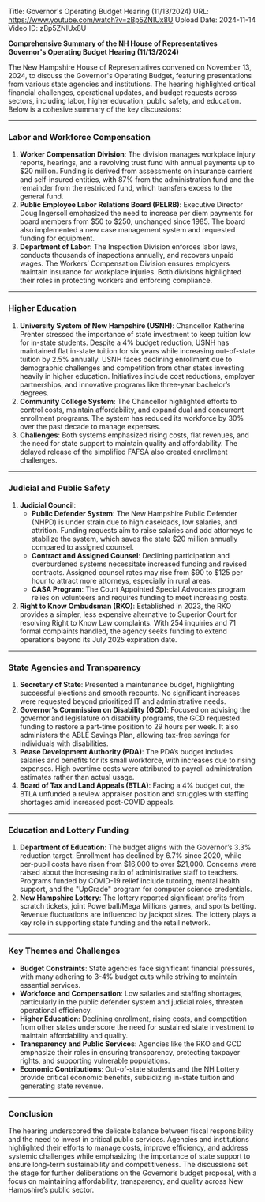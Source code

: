 Title: Governor's Operating Budget Hearing (11/13/2024)
URL: https://www.youtube.com/watch?v=zBp5ZNIUx8U
Upload Date: 2024-11-14
Video ID: zBp5ZNIUx8U

**Comprehensive Summary of the NH House of Representatives Governor's Operating Budget Hearing (11/13/2024)**

The New Hampshire House of Representatives convened on November 13, 2024, to discuss the Governor's Operating Budget, featuring presentations from various state agencies and institutions. The hearing highlighted critical financial challenges, operational updates, and budget requests across sectors, including labor, higher education, public safety, and education. Below is a cohesive summary of the key discussions:

---

### **Labor and Workforce Compensation**
1. **Worker Compensation Division**: The division manages workplace injury reports, hearings, and a revolving trust fund with annual payments up to $20 million. Funding is derived from assessments on insurance carriers and self-insured entities, with 87% from the administration fund and the remainder from the restricted fund, which transfers excess to the general fund.  
2. **Public Employee Labor Relations Board (PELRB)**: Executive Director Doug Ingersoll emphasized the need to increase per diem payments for board members from $50 to $250, unchanged since 1985. The board also implemented a new case management system and requested funding for equipment.  
3. **Department of Labor**: The Inspection Division enforces labor laws, conducts thousands of inspections annually, and recovers unpaid wages. The Workers’ Compensation Division ensures employers maintain insurance for workplace injuries. Both divisions highlighted their roles in protecting workers and enforcing compliance.

---

### **Higher Education**
1. **University System of New Hampshire (USNH)**: Chancellor Katherine Prenter stressed the importance of state investment to keep tuition low for in-state students. Despite a 4% budget reduction, USNH has maintained flat in-state tuition for six years while increasing out-of-state tuition by 2.5% annually. USNH faces declining enrollment due to demographic challenges and competition from other states investing heavily in higher education. Initiatives include cost reductions, employer partnerships, and innovative programs like three-year bachelor’s degrees.  
2. **Community College System**: The Chancellor highlighted efforts to control costs, maintain affordability, and expand dual and concurrent enrollment programs. The system has reduced its workforce by 30% over the past decade to manage expenses.  
3. **Challenges**: Both systems emphasized rising costs, flat revenues, and the need for state support to maintain quality and affordability. The delayed release of the simplified FAFSA also created enrollment challenges.

---

### **Judicial and Public Safety**
1. **Judicial Council**:  
   - **Public Defender System**: The New Hampshire Public Defender (NHPD) is under strain due to high caseloads, low salaries, and attrition. Funding requests aim to raise salaries and add attorneys to stabilize the system, which saves the state $20 million annually compared to assigned counsel.  
   - **Contract and Assigned Counsel**: Declining participation and overburdened systems necessitate increased funding and revised contracts. Assigned counsel rates may rise from $90 to $125 per hour to attract more attorneys, especially in rural areas.  
   - **CASA Program**: The Court Appointed Special Advocates program relies on volunteers and requires funding to meet increasing costs.  
2. **Right to Know Ombudsman (RKO)**: Established in 2023, the RKO provides a simpler, less expensive alternative to Superior Court for resolving Right to Know Law complaints. With 254 inquiries and 71 formal complaints handled, the agency seeks funding to extend operations beyond its July 2025 expiration date.

---

### **State Agencies and Transparency**
1. **Secretary of State**: Presented a maintenance budget, highlighting successful elections and smooth recounts. No significant increases were requested beyond prioritized IT and administrative needs.  
2. **Governor's Commission on Disability (GCD)**: Focused on advising the governor and legislature on disability programs, the GCD requested funding to restore a part-time position to 29 hours per week. It also administers the ABLE Savings Plan, allowing tax-free savings for individuals with disabilities.  
3. **Pease Development Authority (PDA)**: The PDA’s budget includes salaries and benefits for its small workforce, with increases due to rising expenses. High overtime costs were attributed to payroll administration estimates rather than actual usage.  
4. **Board of Tax and Land Appeals (BTLA)**: Facing a 4% budget cut, the BTLA unfunded a review appraiser position and struggles with staffing shortages amid increased post-COVID appeals.

---

### **Education and Lottery Funding**
1. **Department of Education**: The budget aligns with the Governor’s 3.3% reduction target. Enrollment has declined by 6.7% since 2020, while per-pupil costs have risen from $16,000 to over $21,000. Concerns were raised about the increasing ratio of administrative staff to teachers. Programs funded by COVID-19 relief include tutoring, mental health support, and the "UpGrade" program for computer science credentials.  
2. **New Hampshire Lottery**: The lottery reported significant profits from scratch tickets, joint Powerball/Mega Millions games, and sports betting. Revenue fluctuations are influenced by jackpot sizes. The lottery plays a key role in supporting state funding and the retail network.

---

### **Key Themes and Challenges**
- **Budget Constraints**: State agencies face significant financial pressures, with many adhering to 3-4% budget cuts while striving to maintain essential services.  
- **Workforce and Compensation**: Low salaries and staffing shortages, particularly in the public defender system and judicial roles, threaten operational efficiency.  
- **Higher Education**: Declining enrollment, rising costs, and competition from other states underscore the need for sustained state investment to maintain affordability and quality.  
- **Transparency and Public Services**: Agencies like the RKO and GCD emphasize their roles in ensuring transparency, protecting taxpayer rights, and supporting vulnerable populations.  
- **Economic Contributions**: Out-of-state students and the NH Lottery provide critical economic benefits, subsidizing in-state tuition and generating state revenue.

---

### **Conclusion**
The hearing underscored the delicate balance between fiscal responsibility and the need to invest in critical public services. Agencies and institutions highlighted their efforts to manage costs, improve efficiency, and address systemic challenges while emphasizing the importance of state support to ensure long-term sustainability and competitiveness. The discussions set the stage for further deliberations on the Governor’s budget proposal, with a focus on maintaining affordability, transparency, and quality across New Hampshire’s public sector.